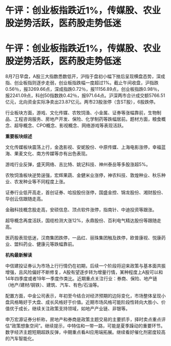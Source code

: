 # 午评：创业板指跌近1%，传媒股、农业股逆势活跃，医药股走势低迷

# 午评：创业板指跌近1%，传媒股、农业股逆势活跃，医药股走势低迷

8月7日早盘，A股三大指数悉数低开，沪指于盘初小幅下挫后呈现横盘态势，深成指、创业板指则逐步走弱，创业板指跌幅一度超过1%。截止午间收盘，沪指跌0.56％，报3269.66点，深成指跌0.72％，报11156.89点，创业板指跌0.98％，报2241.09点，科创50指数跌0.42％，报971.64点。沪深两市合计成交额5766.51亿元，北向资金实际净卖出23.87亿元。两市23股涨停（含ST股），6股跌停。

行业板块方面，游戏、文化传媒、农牧饲渔、小金属、证券等涨幅靠前，生物制品、工程咨询服务、房地产开发、保险、化学制药等跌幅居前。题材方面，粮食概念、超导概念、CPO概念、影视概念、网络游戏等表现活跃。

**重要板块综述**

文化传媒板块震荡上行，金逸影视、安妮股份、中原传媒、上海电影涨停，幸福蓝海、果麦文化、南方传媒等亦有出色表现。

游戏行业反弹，盛天网络、吉比特、姚记科技、神州泰岳等多股涨超5%。

农牧饲渔板块逆势逞强，宏辉果蔬、金健米业涨停，神农科技、敦煌种业、秋乐种业、农发种业等不同程度上涨。

证券行业低开高走，首创证券、哈投股份涨停，国盛金控、锦龙股份、湘财股份、华创云信跟随走高。

金融科技概念股走高，安硕信息、顶点软件涨停，指南针、中迪投资等跟涨。

超导概念再度活跃，国缆检测大涨12%，永鼎股份、百利电气精达股份等跟随走高。

医药股表现低迷，汉商集团跌停，一品红、丽珠集团触及跌停，欧普康视、悦康药业、盟科药业、健康元等跌幅靠前。

**机构最新解读**

中信建投证券认为市场上行行情仍在初期，后续一个阶段将迎来政策与基本面共振增强，且风险偏好不断修复，A股有望逐步转为增量行情，某种程度上A股可以和14年四季度或者19年一季度作类比。近期重点关注行业：券商、保险、地产链（地产/建材/钢铁）、建筑、汽车、有色/石油等。

配置方面，中金公司表示，年初至今结合对经济预期的边际变化，市场整体呈现小盘风格略好于大盘、成长风格好于价值。近期市场风格可能阶段性转向大胜小、价值优于成长，继续关注政策支持领域，如地产产业链、非银等。

申万宏源证券分析称，房地产和券商是政策主题交易的主要抓手，择时卖点重点评估“政策想象空间”。继续提示，中特估和一带一路，可能是夏季躁动的重要环节。数字经济主题短期超跌反弹，中期重点看AI应用端拓展。继续看好催化剂密度较高的汽车智能化。

